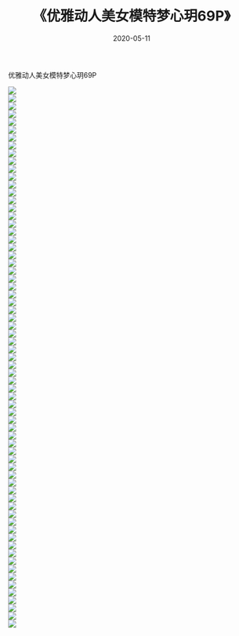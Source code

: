 ﻿---
layout: post
title:  《优雅动人美女模特梦心玥69P》
date:   2020-05-11
img: http://pic.660000.xyz/1:/性感/2020/优雅动人美女模特梦心玥69P/000.jpg
categories: [美女, 清纯, 唯美]
---

优雅动人美女模特梦心玥69P

  ![](http://pic.660000.xyz/1:/性感/2020/优雅动人美女模特梦心玥69P/001.jpg) <br> ![](http://pic.660000.xyz/1:/性感/2020/优雅动人美女模特梦心玥69P/002.jpg) <br> ![](http://pic.660000.xyz/1:/性感/2020/优雅动人美女模特梦心玥69P/003.jpg) <br> ![](http://pic.660000.xyz/1:/性感/2020/优雅动人美女模特梦心玥69P/004.jpg) <br> ![](http://pic.660000.xyz/1:/性感/2020/优雅动人美女模特梦心玥69P/005.jpg) <br> ![](http://pic.660000.xyz/1:/性感/2020/优雅动人美女模特梦心玥69P/006.jpg) <br> ![](http://pic.660000.xyz/1:/性感/2020/优雅动人美女模特梦心玥69P/007.jpg) <br> ![](http://pic.660000.xyz/1:/性感/2020/优雅动人美女模特梦心玥69P/008.jpg) <br> ![](http://pic.660000.xyz/1:/性感/2020/优雅动人美女模特梦心玥69P/009.jpg) <br> ![](http://pic.660000.xyz/1:/性感/2020/优雅动人美女模特梦心玥69P/010.jpg) <br> ![](http://pic.660000.xyz/1:/性感/2020/优雅动人美女模特梦心玥69P/011.jpg) <br> ![](http://pic.660000.xyz/1:/性感/2020/优雅动人美女模特梦心玥69P/012.jpg) <br> ![](http://pic.660000.xyz/1:/性感/2020/优雅动人美女模特梦心玥69P/013.jpg) <br> ![](http://pic.660000.xyz/1:/性感/2020/优雅动人美女模特梦心玥69P/014.jpg) <br> ![](http://pic.660000.xyz/1:/性感/2020/优雅动人美女模特梦心玥69P/015.jpg) <br> ![](http://pic.660000.xyz/1:/性感/2020/优雅动人美女模特梦心玥69P/016.jpg) <br> ![](http://pic.660000.xyz/1:/性感/2020/优雅动人美女模特梦心玥69P/017.jpg) <br> ![](http://pic.660000.xyz/1:/性感/2020/优雅动人美女模特梦心玥69P/018.jpg) <br> ![](http://pic.660000.xyz/1:/性感/2020/优雅动人美女模特梦心玥69P/019.jpg) <br> ![](http://pic.660000.xyz/1:/性感/2020/优雅动人美女模特梦心玥69P/020.jpg) <br> ![](http://pic.660000.xyz/1:/性感/2020/优雅动人美女模特梦心玥69P/021.jpg) <br> ![](http://pic.660000.xyz/1:/性感/2020/优雅动人美女模特梦心玥69P/022.jpg) <br> ![](http://pic.660000.xyz/1:/性感/2020/优雅动人美女模特梦心玥69P/023.jpg) <br> ![](http://pic.660000.xyz/1:/性感/2020/优雅动人美女模特梦心玥69P/024.jpg) <br> ![](http://pic.660000.xyz/1:/性感/2020/优雅动人美女模特梦心玥69P/025.jpg) <br> ![](http://pic.660000.xyz/1:/性感/2020/优雅动人美女模特梦心玥69P/026.jpg) <br> ![](http://pic.660000.xyz/1:/性感/2020/优雅动人美女模特梦心玥69P/027.jpg) <br> ![](http://pic.660000.xyz/1:/性感/2020/优雅动人美女模特梦心玥69P/028.jpg) <br> ![](http://pic.660000.xyz/1:/性感/2020/优雅动人美女模特梦心玥69P/029.jpg) <br> ![](http://pic.660000.xyz/1:/性感/2020/优雅动人美女模特梦心玥69P/030.jpg) <br> ![](http://pic.660000.xyz/1:/性感/2020/优雅动人美女模特梦心玥69P/031.jpg) <br> ![](http://pic.660000.xyz/1:/性感/2020/优雅动人美女模特梦心玥69P/032.jpg) <br> ![](http://pic.660000.xyz/1:/性感/2020/优雅动人美女模特梦心玥69P/033.jpg) <br> ![](http://pic.660000.xyz/1:/性感/2020/优雅动人美女模特梦心玥69P/034.jpg) <br> ![](http://pic.660000.xyz/1:/性感/2020/优雅动人美女模特梦心玥69P/035.jpg) <br> ![](http://pic.660000.xyz/1:/性感/2020/优雅动人美女模特梦心玥69P/036.jpg) <br> ![](http://pic.660000.xyz/1:/性感/2020/优雅动人美女模特梦心玥69P/037.jpg) <br> ![](http://pic.660000.xyz/1:/性感/2020/优雅动人美女模特梦心玥69P/038.jpg) <br> ![](http://pic.660000.xyz/1:/性感/2020/优雅动人美女模特梦心玥69P/039.jpg) <br> ![](http://pic.660000.xyz/1:/性感/2020/优雅动人美女模特梦心玥69P/040.jpg) <br> ![](http://pic.660000.xyz/1:/性感/2020/优雅动人美女模特梦心玥69P/041.jpg) <br> ![](http://pic.660000.xyz/1:/性感/2020/优雅动人美女模特梦心玥69P/042.jpg) <br> ![](http://pic.660000.xyz/1:/性感/2020/优雅动人美女模特梦心玥69P/043.jpg) <br> ![](http://pic.660000.xyz/1:/性感/2020/优雅动人美女模特梦心玥69P/044.jpg) <br> ![](http://pic.660000.xyz/1:/性感/2020/优雅动人美女模特梦心玥69P/045.jpg) <br> ![](http://pic.660000.xyz/1:/性感/2020/优雅动人美女模特梦心玥69P/046.jpg) <br> ![](http://pic.660000.xyz/1:/性感/2020/优雅动人美女模特梦心玥69P/047.jpg) <br> ![](http://pic.660000.xyz/1:/性感/2020/优雅动人美女模特梦心玥69P/048.jpg) <br> ![](http://pic.660000.xyz/1:/性感/2020/优雅动人美女模特梦心玥69P/049.jpg) <br> ![](http://pic.660000.xyz/1:/性感/2020/优雅动人美女模特梦心玥69P/050.jpg) <br> ![](http://pic.660000.xyz/1:/性感/2020/优雅动人美女模特梦心玥69P/051.jpg) <br> ![](http://pic.660000.xyz/1:/性感/2020/优雅动人美女模特梦心玥69P/052.jpg) <br> ![](http://pic.660000.xyz/1:/性感/2020/优雅动人美女模特梦心玥69P/053.jpg) <br> ![](http://pic.660000.xyz/1:/性感/2020/优雅动人美女模特梦心玥69P/054.jpg) <br> ![](http://pic.660000.xyz/1:/性感/2020/优雅动人美女模特梦心玥69P/055.jpg) <br> ![](http://pic.660000.xyz/1:/性感/2020/优雅动人美女模特梦心玥69P/056.jpg) <br> ![](http://pic.660000.xyz/1:/性感/2020/优雅动人美女模特梦心玥69P/057.jpg) <br> ![](http://pic.660000.xyz/1:/性感/2020/优雅动人美女模特梦心玥69P/058.jpg) <br> ![](http://pic.660000.xyz/1:/性感/2020/优雅动人美女模特梦心玥69P/059.jpg) <br> ![](http://pic.660000.xyz/1:/性感/2020/优雅动人美女模特梦心玥69P/060.jpg) <br> ![](http://pic.660000.xyz/1:/性感/2020/优雅动人美女模特梦心玥69P/061.jpg) <br> ![](http://pic.660000.xyz/1:/性感/2020/优雅动人美女模特梦心玥69P/062.jpg) <br> ![](http://pic.660000.xyz/1:/性感/2020/优雅动人美女模特梦心玥69P/063.jpg) <br> ![](http://pic.660000.xyz/1:/性感/2020/优雅动人美女模特梦心玥69P/064.jpg) <br> ![](http://pic.660000.xyz/1:/性感/2020/优雅动人美女模特梦心玥69P/065.jpg) <br> ![](http://pic.660000.xyz/1:/性感/2020/优雅动人美女模特梦心玥69P/066.jpg) <br> ![](http://pic.660000.xyz/1:/性感/2020/优雅动人美女模特梦心玥69P/067.jpg) <br> ![](http://pic.660000.xyz/1:/性感/2020/优雅动人美女模特梦心玥69P/068.jpg) <br> ![](http://pic.660000.xyz/1:/性感/2020/优雅动人美女模特梦心玥69P/069.jpg) <br>